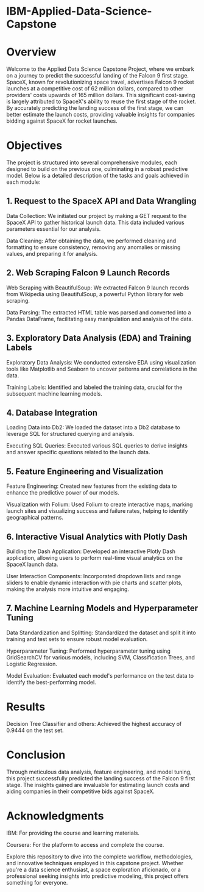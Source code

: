 # IBM-Applied-Data-Science-Capstone
<h1>Overview</h1>
<p>Welcome to the Applied Data Science Capstone Project, where we embark on a journey to predict the successful landing of the Falcon 9 first stage. SpaceX, known for revolutionizing space travel, advertises Falcon 9 rocket launches at a competitive cost of 62 million dollars, compared to other providers' costs upwards of 165 million dollars. This significant cost-saving is largely attributed to SpaceX's ability to reuse the first stage of the rocket. By accurately predicting the landing success of the first stage, we can better estimate the launch costs, providing valuable insights for companies bidding against SpaceX for rocket launches.</p>

<h1>Objectives</h1>
<p>The project is structured into several comprehensive modules, each designed to build on the previous one, culminating in a robust predictive model. Below is a detailed description of the tasks and goals achieved in each module:</p>

<h2>1. Request to the SpaceX API and Data Wrangling</h2>
<p>Data Collection: We initiated our project by making a GET request to the SpaceX API to gather historical launch data. This data included various parameters essential for our analysis.</p>
<p>Data Cleaning: After obtaining the data, we performed cleaning and formatting to ensure consistency, removing any anomalies or missing values, and preparing it for analysis.</p>
<h2>2. Web Scraping Falcon 9 Launch Records</h2>
<p>Web Scraping with BeautifulSoup: We extracted Falcon 9 launch records from Wikipedia using BeautifulSoup, a powerful Python library for web scraping.</p>
<p>Data Parsing: The extracted HTML table was parsed and converted into a Pandas DataFrame, facilitating easy manipulation and analysis of the data.</p>
<h2>3. Exploratory Data Analysis (EDA) and Training Labels</h2>
<p>Exploratory Data Analysis: We conducted extensive EDA using visualization tools like Matplotlib and Seaborn to uncover patterns and correlations in the data.</p>
<p>Training Labels: Identified and labeled the training data, crucial for the subsequent machine learning models.</p>
<h2>4. Database Integration</h2>
<p>Loading Data into Db2: We loaded the dataset into a Db2 database to leverage SQL for structured querying and analysis.</p>
<p>Executing SQL Queries: Executed various SQL queries to derive insights and answer specific questions related to the launch data.</p>
<h2>5. Feature Engineering and Visualization</h2>
<p>Feature Engineering: Created new features from the existing data to enhance the predictive power of our models.</p>
<p>Visualization with Folium: Used Folium to create interactive maps, marking launch sites and visualizing success and failure rates, helping to identify geographical patterns.</p>
<h2>6. Interactive Visual Analytics with Plotly Dash</h2>
<p>Building the Dash Application: Developed an interactive Plotly Dash application, allowing users to perform real-time visual analytics on the SpaceX launch data.</p>
<p>User Interaction Components: Incorporated dropdown lists and range sliders to enable dynamic interaction with pie charts and scatter plots, making the analysis more intuitive and engaging.</p>
<h2>7. Machine Learning Models and Hyperparameter Tuning</h2>
<p>Data Standardization and Splitting: Standardized the dataset and split it into training and test sets to ensure robust model evaluation.</p>
<p>Hyperparameter Tuning: Performed hyperparameter tuning using GridSearchCV for various models, including SVM, Classification Trees, and Logistic Regression.</p>
<p>Model Evaluation: Evaluated each model's performance on the test data to identify the best-performing model.</p>
<h1>Results</h1>
<p>Decision Tree Classifier and others: Achieved the highest accuracy of 0.9444 on the test set.</p>
<h1>Conclusion</h1>
<p>Through meticulous data analysis, feature engineering, and model tuning, this project successfully predicted the landing success of the Falcon 9 first stage. The insights gained are invaluable for estimating launch costs and aiding companies in their competitive bids against SpaceX.</p>
<h1>Acknowledgments</h1>
<p>IBM: For providing the course and learning materials.</p>
<p>Coursera: For the platform to access and complete the course.</p>
<p>Explore this repository to dive into the complete workflow, methodologies, and innovative techniques employed in this capstone project. Whether you're a data science enthusiast, a space exploration aficionado, or a professional seeking insights into predictive modeling, this project offers something for everyone.</p>
